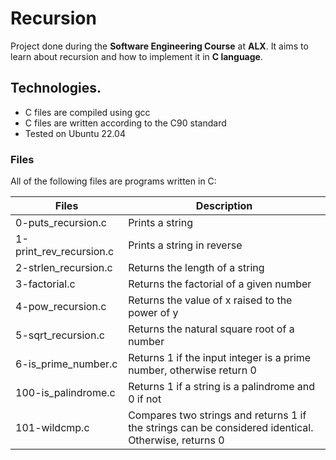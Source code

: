 # Recursion

Project done during the  **Software Engineering Course** at **ALX**. It aims to learn about recursion and how to implement it in **C language**.

## Technologies.
* C files are compiled using gcc 
* C files are written according to the C90 standard
* Tested on Ubuntu 22.04

### Files

All of the following files are programs written in C: 

| Files | Description|
| ------------- | ------------- |
| 0-puts_recursion.c | 	Prints a string |
| 1-print_rev_recursion.c  |  	Prints a string in reverse |
|  2-strlen_recursion.c   |   	Returns the length of a string |
| 3-factorial.c  |   	Returns the factorial of a given number |
| 4-pow_recursion.c  |   	Returns the value of x raised to the power of y |
| 5-sqrt_recursion.c  | 	Returns the natural square root of a number |
| 6-is_prime_number.c | 	Returns 1 if the input integer is a prime number, otherwise return 0 |
|  100-is_palindrome.c   |  	Returns 1 if a string is a palindrome and 0 if not |
| 101-wildcmp.c  |	Compares two strings and returns 1 if the strings can be considered identical. Otherwise, returns 0 |
